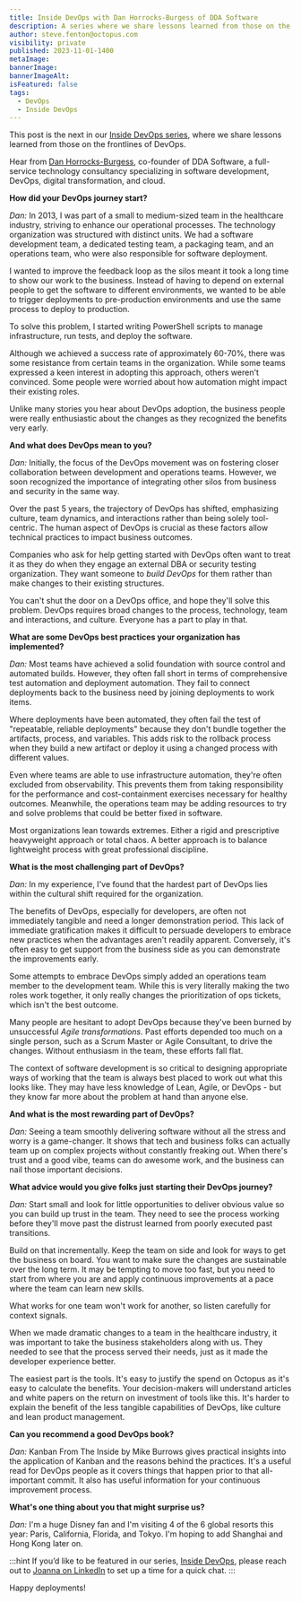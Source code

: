 ```yaml
---
title: Inside DevOps with Dan Horrocks-Burgess of DDA Software
description: A series where we share lessons learned from those on the frontlines of DevOps. This post features Dan Horrocks-Burgess of DDA Software.
author: steve.fenton@octopus.com
visibility: private
published: 2023-11-01-1400
metaImage: 
bannerImage: 
bannerImageAlt: 
isFeatured: false
tags: 
  - DevOps
  - Inside DevOps
---
```


This post is the next in our [Inside DevOps series](https://octopus.com/blog/tag/Inside%20DevOps), where we share lessons learned from those on the frontlines of DevOps.  

Hear from [Dan Horrocks-Burgess](https://www.danhb.co.uk/), co-founder of DDA Software, a full-service technology consultancy specializing in software development, DevOps, digital transformation, and cloud.

**How did your DevOps journey start?**

*Dan:* In 2013, I was part of a small to medium-sized team in the healthcare industry, striving to enhance our operational processes. The technology organization was structured with distinct units. We had a software development team, a dedicated testing team, a packaging team, and an operations team, who were also responsible for software deployment.

I wanted to improve the feedback loop as the silos meant it took a long time to show our work to the business. Instead of having to depend on external people to get the software to different environments, we wanted to be able to trigger deployments to pre-production environments and use the same process to deploy to production.

To solve this problem, I started writing PowerShell scripts to manage infrastructure, run tests, and deploy the software.

Although we achieved a success rate of approximately 60-70%, there was some resistance from certain teams in the organization. While some teams expressed a keen interest in adopting this approach, others weren't convinced. Some people were worried about how automation might impact their existing roles.

Unlike many stories you hear about DevOps adoption, the business people were really enthusiastic about the changes as they recognized the benefits very early.

**And what does DevOps mean to you?**

*Dan:* Initially, the focus of the DevOps movement was on fostering closer collaboration between development and operations teams. However, we soon recognized the importance of integrating other silos from business and security in the same way.

Over the past 5 years, the trajectory of DevOps has shifted, emphasizing culture, team dynamics, and interactions rather than being solely tool-centric. The human aspect of DevOps is crucial as these factors allow technical practices to impact business outcomes.

Companies who ask for help getting started with DevOps often want to treat it as they do when they engage an external DBA or security testing organization. They want someone to _build DevOps_ for them rather than make changes to their existing structures.

You can't shut the door on a DevOps office, and hope they'll solve this problem. DevOps requires broad changes to the process, technology, team and interactions, and culture. Everyone has a part to play in that.

**What are some DevOps best practices your organization has implemented?**

*Dan:* Most teams have achieved a solid foundation with source control and automated builds. However, they often fall short in terms of comprehensive test automation and deployment automation. They fail to connect deployments back to the business need by joining deployments to work items.

Where deployments have been automated, they often fail the test of "repeatable, reliable deployments" because they don't bundle together the artifacts, process, and variables. This adds risk to the rollback process when they build a new artifact or deploy it using a changed process with different values.

Even where teams are able to use infrastructure automation, they're often excluded from observability. This prevents them from taking responsibility for the performance and cost-containment exercises necessary for healthy outcomes. Meanwhile, the operations team may be adding resources to try and solve problems that could be better fixed in software.

Most organizations lean towards extremes. Either a rigid and prescriptive heavyweight approach or total chaos. A better approach is to balance lightweight process with great professional discipline.

**What is the most challenging part of DevOps?**

*Dan:* In my experience, I've found that the hardest part of DevOps lies within the cultural shift required for the organization.

The benefits of DevOps, especially for developers, are often not immediately tangible and need a longer demonstration period. This lack of immediate gratification makes it difficult to persuade developers to embrace new practices when the advantages aren't readily apparent. Conversely, it's often easy to get support from the business side as you can demonstrate the improvements early.

Some attempts to embrace DevOps simply added an operations team member to the development team. While this is very literally making the two roles work together, it only really changes the prioritization of ops tickets, which isn't the best outcome.

Many people are hesitant to adopt DevOps because they've been burned by unsuccessful _Agile transformations_. Past efforts depended too much on a single person, such as a Scrum Master or Agile Consultant, to drive the changes. Without enthusiasm in the team, these efforts fall flat.

The context of software development is so critical to designing appropriate ways of working that the team is always best placed to work out what this looks like. They may have less knowledge of Lean, Agile, or DevOps - but they know far more about the problem at hand than anyone else.

**And what is the most rewarding part of DevOps?**

*Dan:* Seeing a team smoothly delivering software without all the stress and worry is a game-changer. It shows that tech and business folks can actually team up on complex projects without constantly freaking out. When there's trust and a good vibe, teams can do awesome work, and the business can nail those important decisions.

**What advice would you give folks just starting their DevOps journey?**

*Dan:* Start small and look for little opportunities to deliver obvious value so you can build up trust in the team. They need to see the process working before they'll move past the distrust learned from poorly executed past transitions.

Build on that incrementally. Keep the team on side and look for ways to get the business on board. You want to make sure the changes are sustainable over the long term. It may be tempting to move too fast, but you need to start from where you are and apply continuous improvements at a pace where the team can learn new skills.

What works for one team won't work for another, so listen carefully for context signals.

When we made dramatic changes to a team in the healthcare industry, it was important to take the business stakeholders along with us. They needed to see that the process served their needs, just as it made the developer experience better.

The easiest part is the tools. It's easy to justify the spend on Octopus as it's easy to calculate the benefits. Your decision-makers will understand articles and white papers on the return on investment of tools like this. It's harder to explain the benefit of the less tangible capabilities of DevOps, like culture and lean product management.

**Can you recommend a good DevOps book?**

*Dan:* Kanban From The Inside by Mike Burrows gives practical insights into the application of Kanban and the reasons behind the practices. It's a useful read for DevOps people as it covers things that happen prior to that all-important commit. It also has useful information for your continuous improvement process.

**What's one thing about you that might surprise us?**

*Dan:* I'm a huge Disney fan and I'm visiting 4 of the 6 global resorts this year: Paris, California, Florida, and Tokyo. I'm hoping to add Shanghai and Hong Kong later on.

:::hint
If you’d like to be featured in our series, [Inside DevOps](https://octopus.com/blog/tag/Inside%20DevOps), please reach out to [Joanna on LinkedIn](https://www.linkedin.com/in/joannawyganowska/) to set up a time for a quick chat.
:::

Happy deployments!